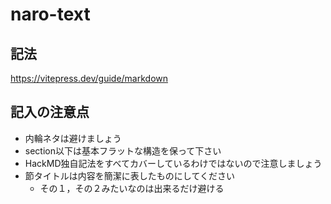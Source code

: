 # naro-text

## 記法
https://vitepress.dev/guide/markdown

## 記入の注意点
- 内輪ネタは避けましょう
- section以下は基本フラットな構造を保って下さい
- HackMD独自記法をすべてカバーしているわけではないので注意しましょう
- 節タイトルは内容を簡潔に表したものにしてください
  - その１，その２みたいなのは出来るだけ避ける